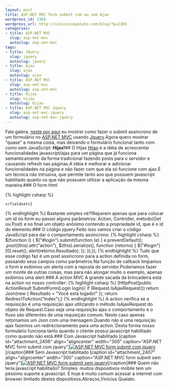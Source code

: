 ```yaml
--- 
layout: post
title: ASP.NET MVC form submit com ou sem Ajax
wordpress_id: 2369
wordpress_url: http://viniciusquaiato.com/blog/?p=2369
categories: 
- title: ASP.NET MVC
  slug: asp-net-mvc
  autoslug: asp.net-mvc
tags: 
- title: JQuery
  slug: jquery
  autoslug: jquery
- title: Ajax
  slug: ajax
  autoslug: ajax
- title: ASP.NET MVC
  slug: asp-net-mvc
  autoslug: asp.net-mvc
- title: Hijax
  slug: hijax
  autoslug: hijax
- title: ASP.NET MVC Jquery
  slug: asp-net-mvc-jquery
  autoslug: asp.net-mvc-jquery
---
```

Fala galera, [neste por aqui](http://viniciusquaiato.com/blog/asp-net-mvc-jquery-submit-form-assincrono/) eu mostrei como fazer o submit assíncrono de um formulário no [ASP.NET MVC](http://asp.net/mvc) usando [Jquery](http://jquery.com).Agora quero mostrar "quase" a mesma coisa, mas deixando o formulário funcional tanto com como sem JavaScript: **Hijax!**## O Hijax
[Hijax](http://domscripting.com/presentations/xtech2006/) é a idéia de acrescentar funcionalidades javascript/ajax para um página que já funciona semanticamente da forma tradicional fazendo posts para o servidor e causando refresh nas páginas.A idéia é melhorar e adicionar funcionalidades na página e não fazer com que ela só funcione com ajax.É um técnica não intrusiva, que permite tanto aos que possuem javascript habilitado quanto os que não possuem utilizar a aplicação da mesma maneira.### O form html

{% highlight csharp %}
        
                    
    </fieldset>}
{% endhighlight %}
Bastante simples né?!Reparem apenas que para colocar um id no form eu passei alguns parâmetros: Action, Controller, método(Get ou Post) e no final um objeto anônimo contendo a propriedade id, que é o id do elemento.### O código jquery
Feito isso vamos criar o código JavaScript para dar o comportamento assíncrono:
{% highlight csharp %}
$(function () {    $("#login").submit(function (e) {        e.preventDefault();        $.post($(this).attr("action"), $(this).serialize(), function (retorno) {            $("#login")[0].reset();            alert(retorno.Resultado);        });    });});
{% endhighlight %}
Tudo que esse código faz é um post assíncrono para a action definida no form, passando seus campos como parâmetros.Na função de callback limpamos o form e exibimos um alerta com a reposta do servidor.Poderíamos fazer um monte de outras coisas, mas para não alongar muito o exemplo, apenas exibimos uma alert.### A action MVC
A grande sacada da brincadeira está na action no nosso controller:
{% highlight csharp %}
[HttpPost]public ActionResult SubmitForm(Login login){    if (Request.IsAjaxRequest())        return Json(new { Resultado = "Você está logado!" });    return RedirectToAction("Index");}
{% endhighlight %}
A action verifica se a requisição é uma requisição ajax utilizando o método IsAjaxRequest do objeto de Request.Caso seja uma requisição ajax o comportamento e o fluxo são diferentes de uma requisição comum. Neste caso apenas retornamos um Json com uma mensagem.Quando não é uma requisição ajax fazemos um redirecionamento para uma action. Desta forma nosso formulário funciona tanto quando o cliente possui javascript habilitado como quando não está.### Com Javascript habilitado
[caption id="attachment_2406" align="aligncenter" width="300" caption="ASP.NET MVC form submit com jquery"][![ASP.NET MVC form submit com jquery](http://viniciusquaiato.com/blog/wp-content/uploads/2010/12/com-jquery-300x189.png "ASP.NET MVC form submit com jquery")](http://viniciusquaiato.com/blog/wp-content/uploads/2010/12/com-jquery.png)[/caption]### Sem Javascript habilitado
[caption id="attachment_2407" align="aligncenter" width="300" caption="ASP.NET MVC form submit sem jquery"][![ASP.NET MVC form submit sem jquery](http://viniciusquaiato.com/blog/wp-content/uploads/2010/12/sem-jquery-300x190.png "ASP.NET MVC form submit sem jquery")](http://viniciusquaiato.com/blog/wp-content/uploads/2010/12/sem-jquery.png)[/caption]### Quem não teria javascript habilitado?
Simples: muitos dispositivos mobile tem um péssimo suporte a javascript. E hoje é muito comum acessar a internet com browser limitado destes dispositivos.Abraços,Vinicius Quaiato.
